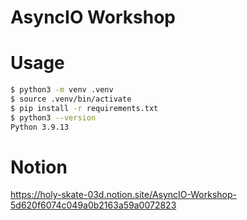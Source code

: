 # AsyncIO Workshop

# Usage

```bash
$ python3 -m venv .venv
$ source .venv/bin/activate
$ pip install -r requirements.txt
$ python3 --version
Python 3.9.13
```

# Notion

https://holy-skate-03d.notion.site/AsyncIO-Workshop-5d620f6074c049a0b2163a59a0072823